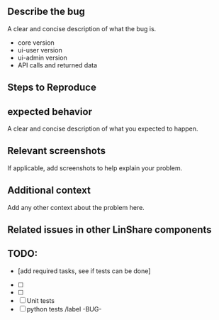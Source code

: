 ## Describe the bug
A clear and concise description of what the bug is.
- core version
- ui-user version
- ui-admin version
- API calls and returned data

## Steps to Reproduce

## expected behavior
A clear and concise description of what you expected to happen.

## Relevant screenshots
If applicable, add screenshots to help explain your problem.

## Additional context
Add any other context about the problem here.

## Related issues in other LinShare components

## TODO:
- [add required tasks, see if tests can be done]
- [ ]
- [ ]
- [ ] Unit tests
- [ ] python tests
/label -BUG-
